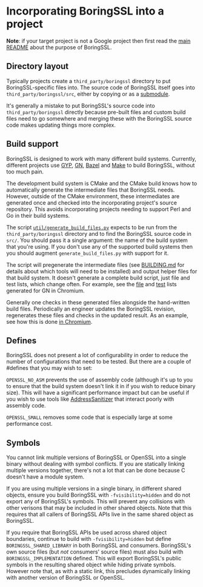 # Incorporating BoringSSL into a project

**Note**: if your target project is not a Google project then first read the
[main README](/README.md) about the purpose of BoringSSL.

## Directory layout

Typically projects create a `third_party/boringssl` directory to put
BoringSSL-specific files into. The source code of BoringSSL itself goes into
`third_party/boringssl/src`, either by copying or as a
[submodule](https://git-scm.com/docs/git-submodule).

It's generally a mistake to put BoringSSL's source code into
`third_party/boringssl` directly because pre-built files and custom build files
need to go somewhere and merging these with the BoringSSL source code makes
updating things more complex.

## Build support

BoringSSL is designed to work with many different build systems. Currently,
different projects use [GYP](https://gyp.gsrc.io/),
[GN](https://chromium.googlesource.com/chromium/src/+/master/tools/gn/docs/quick_start.md),
[Bazel](http://bazel.io/) and [Make](https://www.gnu.org/software/make/)  to
build BoringSSL, without too much pain.

The development build system is CMake and the CMake build knows how to
automatically generate the intermediate files that BoringSSL needs. However,
outside of the CMake environment, these intermediates are generated once and
checked into the incorporating project's source repository. This avoids
incorporating projects needing to support Perl and Go in their build systems.

The script [`util/generate_build_files.py`](/util/generate_build_files.py)
expects to be run from the `third_party/boringssl` directory and to find the
BoringSSL source code in `src/`. You should pass it a single argument: the name
of the build system that you're using. If you don't use any of the supported
build systems then you should augment `generate_build_files.py` with support
for it.

The script will pregenerate the intermediate files (see
[BUILDING.md](/BUILDING.md) for details about which tools will need to be
installed) and output helper files for that build system. It doesn't generate a
complete build script, just file and test lists, which change often. For
example, see the
[file](https://code.google.com/p/chromium/codesearch#chromium/src/third_party/boringssl/BUILD.generated.gni)
and
[test](https://code.google.com/p/chromium/codesearch#chromium/src/third_party/boringssl/BUILD.generated_tests.gni)
lists generated for GN in Chromium.

Generally one checks in these generated files alongside the hand-written build
files. Periodically an engineer updates the BoringSSL revision, regenerates
these files and checks in the updated result. As an example, see how this is
done [in Chromium](https://code.google.com/p/chromium/codesearch#chromium/src/third_party/boringssl/).

## Defines

BoringSSL does not present a lot of configurability in order to reduce the
number of configurations that need to be tested. But there are a couple of
\#defines that you may wish to set:

`OPENSSL_NO_ASM` prevents the use of assembly code (although it's up to you to
ensure that the build system doesn't link it in if you wish to reduce binary
size). This will have a significant performance impact but can be useful if you
wish to use tools like
[AddressSanitizer](http://clang.llvm.org/docs/AddressSanitizer.html) that
interact poorly with assembly code.

`OPENSSL_SMALL` removes some code that is especially large at some performance
cost.

## Symbols

You cannot link multiple versions of BoringSSL or OpenSSL into a single binary
without dealing with symbol conflicts. If you are statically linking multiple
versions together, there's not a lot that can be done because C doesn't have a
module system.

If you are using multiple versions in a single binary, in different shared
objects, ensure you build BoringSSL with `-fvisibility=hidden` and do not
export any of BoringSSL's symbols. This will prevent any collisions with other
verisons that may be included in other shared objects. Note that this requires
that all callers of BoringSSL APIs live in the same shared object as BoringSSL.

If you require that BoringSSL APIs be used across shared object boundaries,
continue to build with `-fvisibility=hidden` but define
`BORINGSSL_SHARED_LIBRARY` in both BoringSSL and consumers. BoringSSL's own
source files (but *not* consumers' source files) must also build with
`BORINGSSL_IMPLEMENTATION` defined. This will export BoringSSL's public symbols
in the resulting shared object while hiding private symbols. However note that,
as with a static link, this precludes dynamically linking with another version
of BoringSSL or OpenSSL.
